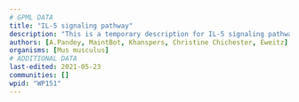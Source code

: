 ```yaml
---
# GPML DATA
title: "IL-5 signaling pathway"
description: "This is a temporary description for IL-5 signaling pathway"
authors: [A.Pandey, MaintBot, Khanspers, Christine Chichester, Eweitz]
organisms: [Mus musculus]
# ADDITIONAL DATA
last-edited: 2021-05-23
communities: []
wpid: "WP151"
---
```

